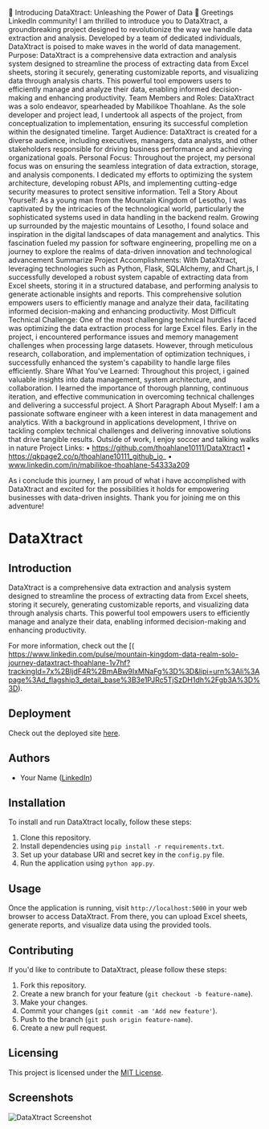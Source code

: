 🚀 Introducing DataXtract: Unleashing the Power of Data 🚀
Greetings LinkedIn community!
I am thrilled to introduce you to DataXtract, a groundbreaking project designed to revolutionize the way we handle data extraction and analysis. Developed by a team of dedicated individuals, DataXtract is poised to make waves in the world of data management.
Purpose: DataXtract is a comprehensive data extraction and analysis system designed to streamline the process of extracting data from Excel sheets, storing it securely, generating customizable reports, and visualizing data through analysis charts. This powerful tool empowers users to efficiently manage and analyze their data, enabling informed decision-making and enhancing productivity.
Team Members and Roles: DataXtract was a solo endeavor, spearheaded by Mabilikoe Thoahlane. As the sole developer and project lead, I undertook all aspects of the project, from conceptualization to implementation, ensuring its successful completion within the designated timeline. Target Audience: DataXtract is created for a diverse audience, including executives, managers, data analysts, and other stakeholders responsible for driving business performance and achieving organizational goals.
Personal Focus: Throughout the project, my personal focus was on ensuring the seamless integration of data extraction, storage, and analysis components. I dedicated my efforts to optimizing the system architecture, developing robust APIs, and implementing cutting-edge security measures to protect sensitive information.
Tell a Story About Yourself: As a young man from the Mountain Kingdom of Lesotho, I was captivated by the intricacies of the technological world, particularly the sophisticated systems used in data handling in the backend realm. Growing up surrounded by the majestic mountains of Lesotho, I found solace and inspiration in the digital landscapes of data management and analytics. This fascination fueled my passion for software engineering, propelling me on a journey to explore the realms of data-driven innovation and technological advancement
Summarize Project Accomplishments: With DataXtract, leveraging technologies such as Python, Flask, SQLAlchemy, and Chart.js, I successfully developed a robust system capable of extracting data from Excel sheets, storing it in a structured database, and performing analysis to generate actionable insights and reports. This comprehensive solution empowers users to efficiently manage and analyze their data, facilitating informed decision-making and enhancing productivity. 
Most Difficult Technical Challenge: One of the most challenging technical hurdles i faced was optimizing the data extraction process for large Excel files. Early in the project, i encountered performance issues and memory management challenges when processing large datasets. However, through meticulous research, collaboration, and implementation of optimization techniques, i successfully enhanced the system's capability to handle large files efficiently.
Share What You've Learned: Throughout this project, i gained valuable insights into data management, system architecture, and collaboration. I learned the importance of thorough planning, continuous iteration, and effective communication in overcoming technical challenges and delivering a successful project.
A Short Paragraph About Myself: I am a passionate software engineer with a keen interest in data management and analytics. With a background in applications development, I thrive on tackling complex technical challenges and delivering innovative solutions that drive tangible results. Outside of work, I enjoy soccer and talking walks in nature
Project Links:
•	https://github.com/thoahlane10111/DataXtract1
•	https://qkpage2.co/p/thoahlane10111_github_io_
•	www.linkedin.com/in/mabilikoe-thoahlane-54333a209

As i conclude this journey, I am proud of what i have accomplished with DataXtract and excited for the possibilities it holds for empowering businesses with data-driven insights. Thank you for joining me on this adventure!


# DataXtract

## Introduction
DataXtract is a comprehensive data extraction and analysis system designed to streamline the process of extracting data from Excel sheets, storing it securely, generating customizable reports, and visualizing data through analysis charts. This powerful tool empowers users to efficiently manage and analyze their data, enabling informed decision-making and enhancing productivity.

For more information, check out the [( https://www.linkedin.com/pulse/mountain-kingdom-data-realm-solo-journey-dataxtract-thoahlane-1v7hf?trackingId=7x%2BIjdF4R%2BmABw9IxMNaFg%3D%3D&lipi=urn%3Ali%3Apage%3Ad_flagship3_detail_base%3B3e1PJRc5TjSzDH1dh%2Fgb3A%3D%3D).

## Deployment
Check out the deployed site [here](link-to-deployed-site).

## Authors
- Your Name ([LinkedIn]( https://www.linkedin.com/pulse/mountain-kingdom-data-realm-solo-journey-dataxtract-thoahlane-1v7hf?trackingId=7x%2BIjdF4R%2BmABw9IxMNaFg%3D%3D&lipi=urn%3Ali%3Apage%3Ad_flagship3_detail_base%3B3e1PJRc5TjSzDH1dh%2Fgb3A%3D%3D))

## Installation
To install and run DataXtract locally, follow these steps:
1. Clone this repository.
2. Install dependencies using `pip install -r requirements.txt`.
3. Set up your database URI and secret key in the `config.py` file.
4. Run the application using `python app.py`.

## Usage
Once the application is running, visit `http://localhost:5000` in your web browser to access DataXtract. From there, you can upload Excel sheets, generate reports, and visualize data using the provided tools.

## Contributing
If you'd like to contribute to DataXtract, please follow these steps:
1. Fork this repository.
2. Create a new branch for your feature (`git checkout -b feature-name`).
3. Make your changes.
4. Commit your changes (`git commit -am 'Add new feature'`).
5. Push to the branch (`git push origin feature-name`).
6. Create a new pull request.


## Licensing
This project is licensed under the [MIT License](link-to-license).

## Screenshots
![DataXtract Screenshot]( https://docs.google.com/document/d/1T0A6fEcUCrQxj2GKaAdJlQfQYrIOvOXbVL3HSq99XZQ/edit?usp=sharing)

